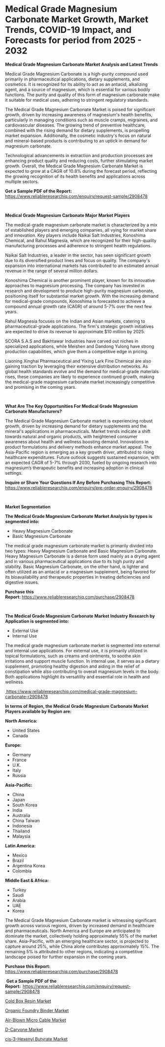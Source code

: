 <p><h1>Medical Grade Magnesium Carbonate Market Growth, Market Trends, COVID-19 Impact, and Forecasts for period from 2025 - 2032</h1></p><p><strong>Medical Grade Magnesium Carbonate Market Analysis and Latest Trends</strong></p>
<p><p>Medical Grade Magnesium Carbonate is a high-purity compound used primarily in pharmaceutical applications, dietary supplements, and cosmetics. It is recognized for its ability to act as an antacid, alkalizing agent, and a source of magnesium, which is essential for various bodily functions. The purity and quality of this form of magnesium carbonate make it suitable for medical uses, adhering to stringent regulatory standards.</p><p>The Medical Grade Magnesium Carbonate Market is poised for significant growth, driven by increasing awareness of magnesium's health benefits, particularly in managing conditions such as muscle cramps, migraines, and cardiovascular diseases. The growing trend of preventive healthcare, combined with the rising demand for dietary supplements, is propelling market expansion. Additionally, the cosmetic industry's focus on natural and mineral-based products is contributing to an uptick in demand for magnesium carbonate.</p><p>Technological advancements in extraction and production processes are enhancing product quality and reducing costs, further stimulating market growth. Overall, the Medical Grade Magnesium Carbonate Market is expected to grow at a CAGR of 10.8% during the forecast period, reflecting the growing recognition of its health benefits and applications across multiple sectors.</p></p>
<p><strong>Get a Sample PDF of the Report:&nbsp;</strong> <a href="https://www.reliableresearchiq.com/enquiry/request-sample/2908478?utm_campaign=1870&utm_medium=2&utm_source=Github&utm_content=ia&utm_term=12032025&utm_id=medical-grade-magnesium-carbonate">https://www.reliableresearchiq.com/enquiry/request-sample/2908478</a></p>
<p>&nbsp;</p>
<p><strong>Medical Grade Magnesium Carbonate Major Market Players</strong></p>
<p><p>The medical-grade magnesium carbonate market is characterized by a mix of established players and emerging companies, all vying for market share and innovation. Key players include Naikai Salt Industries, Konoshima Chemical, and Rahul Magnesia, which are recognized for their high-quality manufacturing processes and adherence to stringent health regulations.</p><p>Naikai Salt Industries, a leader in the sector, has seen significant growth due to its diversified product lines and focus on quality. The company's expansion into international markets has contributed to an estimated annual revenue in the range of several million dollars.</p><p>Konoshima Chemical is another prominent player, known for its innovative approaches to magnesium processing. The company has invested in research and development to produce high-purity magnesium carbonate, positioning itself for substantial market growth. With the increasing demand for medical-grade compounds, Konoshima is forecasted to achieve a compound annual growth rate (CAGR) of around 5-7% over the next few years.</p><p>Rahul Magnesia focuses on the Indian and Asian markets, catering to pharmaceutical-grade applications. The firm's strategic growth initiatives are expected to drive its revenue to approximate $10 million by 2025.</p><p>SCORA S.A.S and Bakhtawar Industries have carved out niches in specialized applications, while Meishen and Dandong Yulong have strong production capabilities, which give them a competitive edge in pricing.</p><p>Liaoning Xinghai Pharmaceutical and Yixing Lark Fine Chemical are also gaining traction by leveraging their extensive distribution networks. As global health standards evolve and the demand for medical-grade materials rises, these companies are likely to experience continued growth, making the medical-grade magnesium carbonate market increasingly competitive and promising in the coming years.</p></p>
<p>&nbsp;</p>
<p><strong>What Are The Key Opportunities For Medical Grade Magnesium Carbonate Manufacturers?</strong></p>
<p><p>The Medical Grade Magnesium Carbonate market is experiencing robust growth, driven by increasing demand for dietary supplements and the mineral's applications in pharmaceuticals. Market trends indicate a shift towards natural and organic products, with heightened consumer awareness about health and wellness boosting demand. Innovations in product formulations and delivery methods enhance market appeal. The Asia-Pacific region is emerging as a key growth driver, attributed to rising healthcare expenditures. Future outlook suggests sustained expansion, with an expected CAGR of 5-7% through 2030, fueled by ongoing research into magnesium’s therapeutic benefits and increasing adoption in clinical settings.</p></p>
<p><strong>Inquire or Share Your Questions If Any Before Purchasing This Report:</strong> <a href="https://www.reliableresearchiq.com/enquiry/pre-order-enquiry/2908478?utm_campaign=1870&utm_medium=2&utm_source=Github&utm_content=ia&utm_term=12032025&utm_id=medical-grade-magnesium-carbonate">https://www.reliableresearchiq.com/enquiry/pre-order-enquiry/2908478</a></p>
<p>&nbsp;</p>
<p><strong>Market Segmentation</strong></p>
<p><strong>The Medical Grade Magnesium Carbonate Market Analysis by types is segmented into:</strong></p>
<p><ul><li>Heavy Magnesium Carbonate</li><li>Basic Magnesium Carbonate</li></ul></p>
<p><p>The medical grade magnesium carbonate market is primarily divided into two types: Heavy Magnesium Carbonate and Basic Magnesium Carbonate. Heavy Magnesium Carbonate is a dense form used mainly as a drying agent and in various pharmaceutical applications due to its high purity and stability. Basic Magnesium Carbonate, on the other hand, is lighter and often utilized as an antacid or a magnesium supplement, being favored for its bioavailability and therapeutic properties in treating deficiencies and digestive issues.</p></p>
<p><strong>Purchase this Report:&nbsp;</strong><a href="https://www.reliableresearchiq.com/purchase/2908478?utm_campaign=1870&utm_medium=2&utm_source=Github&utm_content=ia&utm_term=12032025&utm_id=medical-grade-magnesium-carbonate">https://www.reliableresearchiq.com/purchase/2908478</a></p>
<p>&nbsp;</p>
<p><strong>The Medical Grade Magnesium Carbonate Market Industry Research by Application is segmented into:</strong></p>
<p><ul><li>External Use</li><li>Internal Use</li></ul></p>
<p><p>The medical grade magnesium carbonate market is segmented into external and internal use applications. For external use, it is primarily utilized in topical formulations, such as creams and ointments, to soothe skin irritations and support muscle function. In internal use, it serves as a dietary supplement, promoting healthy digestion and aiding in the relief of constipation while also contributing to overall magnesium levels in the body. Both applications highlight its versatility and essential role in health and wellness.</p></p>
<p><a href="https://www.reliableresearchiq.com/medical-grade-magnesium-carbonate-r2908478?utm_campaign=1870&utm_medium=2&utm_source=Github&utm_content=ia&utm_term=12032025&utm_id=medical-grade-magnesium-carbonate">&nbsp;https://www.reliableresearchiq.com/medical-grade-magnesium-carbonate-r2908478</a></p>
<p><strong>In terms of Region, the Medical Grade Magnesium Carbonate Market Players available by Region are:</strong></p>
<p>
    <p> <strong> North America: </strong>
        <ul>
            <li>United States</li>
            <li>Canada</li>
        </ul>
        </p> 
    <p> <strong> Europe: </strong>
        <ul>
            <li>Germany</li>
            <li>France</li>
            <li>U.K.</li>
            <li>Italy</li>
            <li>Russia</li>
        </ul>
        </p> 
    <p> <strong> Asia-Pacific: </strong>
        <ul>
            <li>China</li>
            <li>Japan</li>
            <li>South Korea</li>
            <li>India</li>
            <li>Australia</li>
            <li>China Taiwan</li>
            <li>Indonesia</li>
            <li>Thailand</li>
            <li>Malaysia</li>
        </ul>
        </p> 
    <p> <strong> Latin America: </strong>
        <ul>
            <li>Mexico</li>
            <li>Brazil</li>
            <li>Argentina Korea</li>
            <li>Colombia</li>
        </ul>
        </p> 
    <p> <strong> Middle East & Africa: </strong>
        <ul>
            <li>Turkey</li>
            <li>Saudi</li>
            <li>Arabia</li>
            <li>UAE</li>
            <li>Korea</li>
        </ul>
    </p>
    </p>
<p><p>The Medical Grade Magnesium Carbonate market is witnessing significant growth across various regions, driven by increased demand in healthcare and pharmaceuticals. North America and Europe are anticipated to dominate the market, collectively holding approximately 55% of the market share. Asia-Pacific, with an emerging healthcare sector, is projected to capture around 25%, while China alone contributes approximately 15%. The remaining 5% is attributed to other regions, indicating a competitive landscape poised for further expansion in the coming years.</p></p>
<p><strong>Purchase this Report: </strong><a href="https://www.reliableresearchiq.com/purchase/2908478?utm_campaign=1870&utm_medium=2&utm_source=Github&utm_content=ia&utm_term=12032025&utm_id=medical-grade-magnesium-carbonate">https://www.reliableresearchiq.com/purchase/2908478</a></p>
<p>&nbsp;<strong>Get a Sample PDF of the Report:&nbsp;&nbsp;</strong><a href="https://www.reliableresearchiq.com/enquiry/request-sample/2908478?utm_campaign=1870&utm_medium=2&utm_source=Github&utm_content=ia&utm_term=12032025&utm_id=medical-grade-magnesium-carbonate">https://www.reliableresearchiq.com/enquiry/request-sample/2908478</a></p>
<p><strong></strong></p>
<p><p><a href="https://github.com/wilzeryammy/Market-Research-Report-List-1/blob/main/cold-box-resin-market.md?utm_campaign=1870&utm_medium=2&utm_source=Github&utm_content=ia&utm_term=12032025&utm_id=medical-grade-magnesium-carbonate">Cold Box Resin Market</a></p><p><a href="https://github.com/firdwsermald/Market-Research-Report-List-1/blob/main/organic-foundry-binder-market.md?utm_campaign=1870&utm_medium=2&utm_source=Github&utm_content=ia&utm_term=12032025&utm_id=medical-grade-magnesium-carbonate">Organic Foundry Binder Market</a></p><p><a href="https://github.com/fontshatintj/Market-Research-Report-List-1/blob/main/air-blown-micro-cable-market.md?utm_campaign=1870&utm_medium=2&utm_source=Github&utm_content=ia&utm_term=12032025&utm_id=medical-grade-magnesium-carbonate">Air-Blown Micro Cable Market</a></p><p><a href="https://github.com/bredevasil2q/Market-Research-Report-List-1/blob/main/d-carvone-market.md?utm_campaign=1870&utm_medium=2&utm_source=Github&utm_content=ia&utm_term=12032025&utm_id=medical-grade-magnesium-carbonate">D-Carvone Market</a></p><p><a href="https://github.com/winjelequegt/Market-Research-Report-List-1/blob/main/cis-3-hexenyl-butyrate-market.md?utm_campaign=1870&utm_medium=2&utm_source=Github&utm_content=ia&utm_term=12032025&utm_id=medical-grade-magnesium-carbonate">cis-3-Hexenyl Butyrate Market</a></p></p>